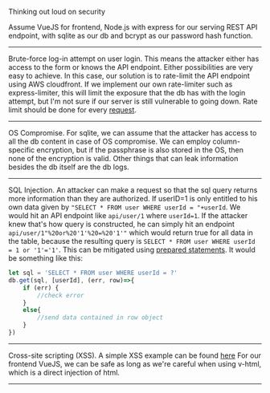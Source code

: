 Thinking out loud on security

Assume VueJS for frontend, Node.js with express for our serving REST API endpoint, with sqlite as our db and bcrypt as our password hash function.

----
Brute-force log-in attempt on user login. This means the attacker either has access to the form or knows the API endpoint. Either possibilities are very easy to achieve. In this case, our solution is to rate-limit the API endpoint using AWS cloudfront. If we implement our own rate-limiter such as express-limiter, this will limit the exposure that the db has with the login attempt, but I'm not sure if our server is still vulnerable to going down. Rate limit should be done for every [request](https://github.com/nfriedly/express-rate-limit).

----

OS Compromise. For sqlite, we can assume that the attacker has access to all the db content in case of OS compromise. We can employ column-specific encryption, but if the passphrase is also stored in the OS, then none of the encryption is valid. Other things that can leak information besides the db itself are the db logs.

----

SQL Injection. An attacker can make a request so that the sql query returns more information than they are authorized. If userID=1 is only entitled to his own data given by `"SELECT * FROM user WHERE userId = "+userId`. We would hit an API endpoint like `api/user/1`  where `userId=1`. If the attacker knew that's how query is constructed, he can simply hit an endpoint `api/user/1"%20or%20'1'%20=%20'1'"` which would return true for all data in the table, because the resulting query is `SELECT * FROM user WHERE userId = 1 or '1'='1'`. This can be mitigated using [prepared statements](https://en.wikipedia.org/wiki/Prepared_statement). It would be something like this:

```js
let sql = 'SELECT * FROM user WHERE userId = ?'
db.get(sql, [userId], (err, row)=>{
    if (err) {
        //check error
    }
    else{
        //send data contained in row object
    }
})

```

----

Cross-site scripting (XSS). A simple XSS example can be found [here](https://codepen.io/vouill/pen/WjVMjL) For our frontend VueJS, we can be safe as long as we're careful when using v-html, which is a direct injection of html.

----
